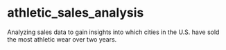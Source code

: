 # athletic_sales_analysis
Analyzing sales data to gain insights into which cities in the U.S. have sold the most athletic wear over two years.
